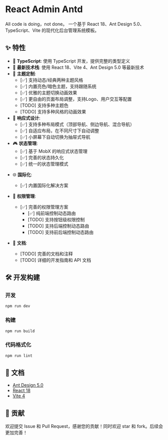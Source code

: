 # React Admin Antd
All code is doing，not done。
一个基于 React 18、Ant Design 5.0、TypeScript、Vite 的现代化后台管理系统模板。

## ✨ 特性

- 🎯 **TypeScript**: 使用 TypeScript 开发，提供完整的类型定义
- 🚀 **最新技术栈**: 使用 React 18、Vite 4、Ant Design 5.0 等最新技术
- 🎨 **主题定制**: 
  - [✅] 支持动态/经典两种主题风格 
  - [✅] 内置亮色/暗色主题，支持跟随系统
  - [✅] 优雅的主题切换动画效果
  - [✅] 更自由的页面布局调整，支持Logo、用户交互等配置
  - [TODO] 支持多种主题色
  - [TODO] 支持多种风格的动画效果
- 📱 **响应式设计**: 
  - [✅] 支持多种布局模式（顶部导航、侧边导航、混合导航）
  - [✅] 自适应布局，在不同尺寸下自动调整
  - [✅] 小屏幕下自动切换为抽屉式导航
- 🎮 **状态管理**: 
  - [✅] 基于 MobX 的响应式状态管理
  - [✅] 完善的状态持久化
  - [✅] 统一的状态管理模式
<!-- - 🎪 **动画过渡**: 
  - 丝滑的主题切换动画
  - 优雅的抽屉滑动效果
  - 平滑的状态过渡 -->
- 🌐 **国际化**: 
  - [✅] 内置国际化解决方案

- 🔐 **权限管理**: 
  - [✅] 完善的权限管理方案
    - [✅] 纯前端控制动态路由
    - [TODO] 支持按钮级权限控制
    - [TODO] 支持后端控制动态路由
    - [TODO] 支持前后端控制动态路由
- 📝 **文档**: 
  - [TODO] 完善的文档和注释
  - [TODO] 详细的开发指南和 API 文档


## 🛠 开发构建
### 开发
```bash
npm run dev
```

### 构建
```bash
npm run build
```

### 代码格式化
```bash
npm run lint
```

## 📝 文档

- [Ant Design 5.0](https://ant.design/docs/react/introduce-cn)
- [React 18](https://reactjs.org/blog/2022/03/29/react-v18.html)
- [Vite 4](https://vitejs.dev/guide/)

## 🤝 贡献

欢迎提交 Issue 和 Pull Request，感谢您的贡献！同时欢迎 star 和 fork。后续会更加完善！